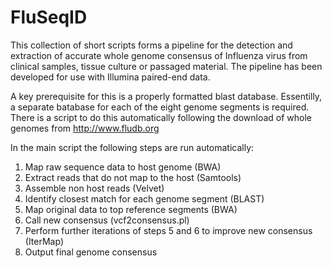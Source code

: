 # FluSeqID
This collection of short scripts forms a pipeline for the detection and extraction of accurate whole genome consensus of Influenza virus from clinical samples, tissue culture or passaged material.  The pipeline has been developed for use with Illumina paired-end data.  

A key prerequisite for this is a properly formatted blast database.  Essentilly, a separate batabase for each of the eight genome segments is required.  There is a script to do this automatically following the download of whole genomes from http://www.fludb.org

In the main script the following steps are run automatically:

1.	Map raw sequence data to host genome (BWA)
2.	Extract reads that do not map to the host (Samtools)
3.	Assemble non host reads (Velvet)
4.	Identify closest match for each genome segment (BLAST)
5.	Map original data to top reference segments (BWA)
6.	Call new consensus (vcf2consensus.pl)
7.	Perform further iterations of steps 5 and 6 to improve new consensus (IterMap)
8.	Output final genome consensus
